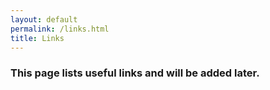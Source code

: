 ```yaml
---
layout: default
permalink: /links.html
title: Links
---
```


### This page lists useful links and will be added later.
